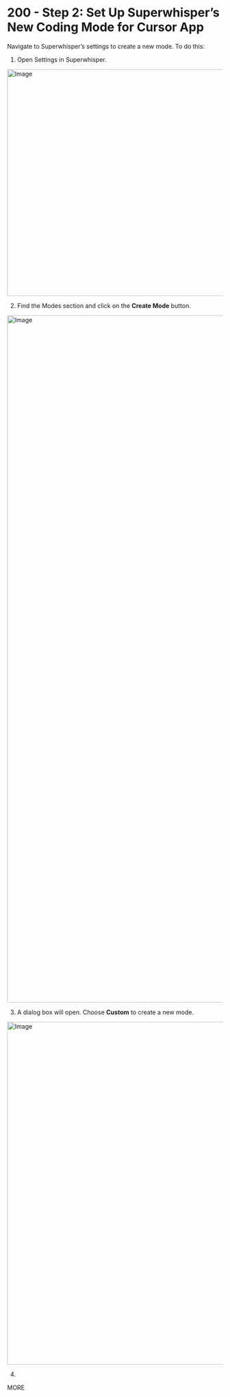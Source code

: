 # 200 - Step 2: Set Up Superwhisper’s New Coding Mode for Cursor App

Navigate to Superwhisper’s settings to create a new mode. To do this:

1. Open Settings in Superwhisper.

<img width="1370" height="528" alt="Image" src="https://github.com/user-attachments/assets/37c17e12-c417-4d75-a588-f3452bea3456" />

2. Find the Modes section and click on the **Create Mode** button.

<img width="1513" height="1600" alt="Image" src="https://github.com/user-attachments/assets/6a1e5ab8-1e9f-42c6-906d-ea32016e73f8" />

3. A dialog box will open. Choose **Custom** to create a new mode.

<img width="1272" height="798" alt="Image" src="https://github.com/user-attachments/assets/bb319abc-1642-4743-8557-cbf18c9ba218" />

4. 

MORE
